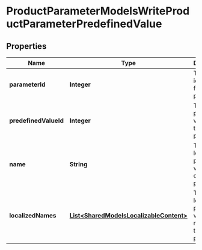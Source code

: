 

# ProductParameterModelsWriteProductParameterPredefinedValue

## Properties

Name | Type | Description | Notes
------------ | ------------- | ------------- | -------------
**parameterId** | **Integer** | The unique identifier for the parameter. |  [optional]
**predefinedValueId** | **Integer** | The predefined value id of the parameter. |  [optional]
**name** | **String** | The non-localized predefined value name of the parameter. |  [optional]
**localizedNames** | [**List&lt;SharedModelsLocalizableContent&gt;**](SharedModelsLocalizableContent.md) | The localized predefined value names of the parameter. |  [optional]




